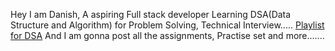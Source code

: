 Hey I am Danish, A aspiring Full stack developer
Learning DSA(Data Structure and Algorithm) for Problem Solving, Technical Interview.....
[Playlist for DSA](https://www.youtube.com/playlist?list=PL9gnSGHSqcnr_DxHsP7AW9ftq0AtAyYqJ)
And I am gonna post all the assignments, Practise set and more.......


